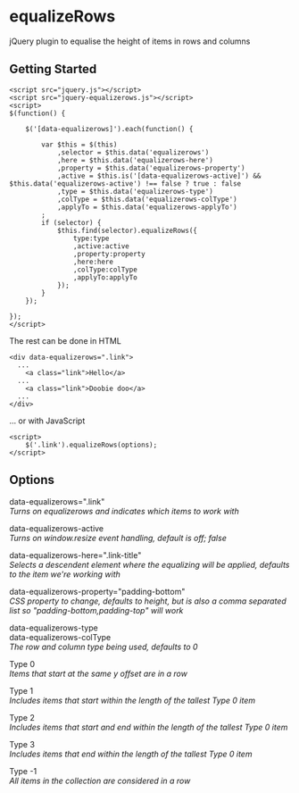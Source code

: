 equalizeRows
============

jQuery plugin to equalise the height of items in rows and columns


Getting Started
----------
```
<script src="jquery.js"></script>
<script src="jquery-equalizerows.js"></script>
<script>
$(function() {
	
	$('[data-equalizerows]').each(function() {
		
		var $this = $(this)
			,selector = $this.data('equalizerows')
			,here = $this.data('equalizerows-here')
			,property = $this.data('equalizerows-property')
			,active = $this.is('[data-equalizerows-active]') && $this.data('equalizerows-active') !== false ? true : false
			,type = $this.data('equalizerows-type')
			,colType = $this.data('equalizerows-colType')
			,applyTo = $this.data('equalizerows-applyTo')
		;
		if (selector) {
			$this.find(selector).equalizeRows({
				type:type
				,active:active
				,property:property
				,here:here
				,colType:colType
				,applyTo:applyTo
			});
		}
	});
	
});
</script>
```

The rest can be done in HTML
```
<div data-equalizerows=".link">
  ...
    <a class="link">Hello</a>
  ...
    <a class="link">Doobie doo</a>
  ...
</div>
```

... or with JavaScript
```
<script>
    $('.link').equalizeRows(options);
</script>
```

Options
-------------

data-equalizerows=".link"   
_Turns on equalizerows and indicates which items to work with_

data-equalizerows-active   
_Turns on window.resize event handling, default is off; false_

data-equalizerows-here=".link-title"   
_Selects a descendent element where the equalizing will be applied, defaults to the item we're working with_

data-equalizerows-property="padding-bottom"   
_CSS property to change, defaults to height, but is also a comma separated list so "padding-bottom,padding-top" will work_

data-equalizerows-type   
data-equalizerows-colType   
_The row and column type being used, defaults to 0_

Type 0   
_Items that start at the same y offset are in a row_

Type 1   
_Includes items that start within the length of the tallest Type 0 item_

Type 2   
_Includes items that start and end within the length of the tallest Type 0 item_

Type 3   
_Includes items that end within the length of the tallest Type 0 item_

Type -1   
_All items in the collection are considered in a row_
